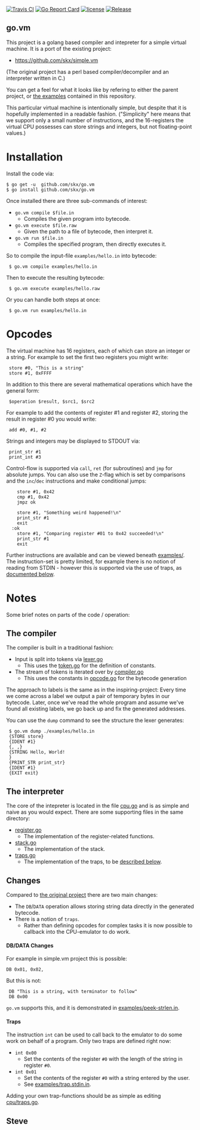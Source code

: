 [![Travis CI](https://img.shields.io/travis/skx/go.vm/master.svg?style=flat-square)](https://travis-ci.org/skx/go.vm)
[![Go Report Card](https://goreportcard.com/badge/github.com/skx/go.vm)](https://goreportcard.com/report/github.com/skx/go.vm)
[![license](https://img.shields.io/github/license/skx/go.vm.svg)](https://github.com/skx/go.vm/blob/master/LICENSE)
[![Release](https://img.shields.io/github/release/skx/go.vm.svg)](https://github.com/skx/go.vm/releases/latest)

go.vm
-----

This project is a golang based compiler and intepreter for a simple virtual
machine.  It is a port of the existing project:

* https://github.com/skx/simple.vm

(The original project has a perl based compiler/decompiler and an interpreter
written in C.)

You can get a feel for what it looks like by refering to either the parent
project, or [the examples](examples/) contained in this repository.

This particular virtual machine is intentionally simple, but despite that it is hopefully implemented in a readable fashion.  ("Simplicity" here means that we support only a small number of instructions, and the 16-registers the virtual CPU possesses can store strings and integers, but not floating-point values.)


# Installation

Install the code via:

    $ go get -u  github.com/skx/go.vm
    $ go install github.com/skx/go.vm

Once installed there are three sub-commands of interest:

* `go.vm compile $file.in`
   * Compiles the given program into bytecode.
* `go.vm execute $file.raw`
   * Given the path to a file of bytecode, then interpret it.
* `go.vm run $file.in`
   * Compiles the specified program, then directly executes it.

So to compile the input-file `examples/hello.in` into bytecode:

     $ go.vm compile examples/hello.in

Then to execute the resulting bytecode:

     $ go.vm execute examples/hello.raw

Or you can handle both steps at once:

     $ go.vm run examples/hello.in


# Opcodes

The virtual machine has 16 registers, each of which can store an integer
or a string.  For example to set the first two registers you might write:

     store #0, "This is a string"
     store #1, 0xFFFF

In addition to this there are several mathematical operations which have
the general form:

     $operation $result, $src1, $src2

For example to add the contents of register #1 and register #2, storing
the result in register #0 you would write:

     add #0, #1, #2

Strings and integers may be displayed to STDOUT via:

     print_str #1
     print_int #3

Control-flow is supported via `call`, `ret` (for subroutines) and `jmp`
for absolute jumps.  You can also use the `Z`-flag which is set by
comparisons and the `inc`/`dec` instructions and make conditional jumps:

        store #1, 0x42
        cmp #1, 0x42
        jmpz ok

        store #1, "Something weird happened!\n"
        print_str #1
        exit
      :ok
        store #1, "Comparing register #01 to 0x42 succeeded!\n"
        print_str #1
        exit

Further instructions are available and can be viewed beneath [examples/](examples/).  The instruction-set is pretty limited, for example there is no notion of
reading from STDIN - however this _is_ supported via the use of traps, as [documented below](#traps).


# Notes

Some brief notes on parts of the code / operation:

## The compiler

The compiler is built in a traditional fashion:

* Input is split into tokens via [lexer.go](lexer/lexer.go)
  * This uses the [token.go](token/token.go) for the definition of constants.
* The stream of tokens is iterated over by [compiler.go](compiler/compiler.go)
  * This uses the constants in [opcode.go](opcode/opcode.go) for the bytecode generation

The approach to labels is the same as in the inspiring-project:  Every time
we come across a label we output a pair of temporary bytes in our bytecode.
Later, once we've read the whole program and assume we've found all existing
labels,  we go back up and fix the generated addresses.

You can use the `dump` command to see the structure the lexer generates:

     $ go.vm dump ./examples/hello.in
     {STORE store}
     {IDENT #1}
     {, ,}
     {STRING Hello, World!
     }
     {PRINT_STR print_str}
     {IDENT #1}
     {EXIT exit}


## The interpreter

The core of the intepreter is located in the file [cpu.go](cpu/cpu.go) and is
as simple and naive as you would expect.  There are some supporting files
in the same directory:

* [register.go](cpu/register.go)
  * The implementation of the register-related functions.
* [stack.go](cpu/stack.go)
  * The implementation of the stack.
* [traps.go](cpu/traps.go)
  * The implementation of the traps, to be [described below](#traps).


## Changes

Compared to [the original project](https://github.com/skx/simple.vm) there are two main changes:

* The `DB`/`DATA` operation allows storing string data directly in the generated bytecode.
* There is a notion of `traps`.
   * Rather than defining opcodes for complex tasks it is now possible to callback into the CPU-emulator to do work.

#### DB/DATA Changes

For example in simple.vm project this is possible:

    DB 0x01, 0x02,

But this is not:

     DB "This is a string, with terminator to follow"
     DB 0x00

`go.vm` supports this, and it is demonstrated in [examples/peek-strlen.in](examples/peek-strlen.in).

#### Traps

The instruction `int` can be used to call back to the emulator to do some work
on behalf of a program.  Only two traps are defined right now:

* `int 0x00`
   * Set the contents of the register `#0` with the length of the string in register `#0`.
* `int 0x01`
   * Set the contents of the register `#0` with a string entered by the user.
   * See [examples/trap.stdin.in](examples/trap.stdin.in).

Adding your own trap-functions should be as simple as editing [cpu/traps.go](cpu/traps.go).

Steve
--
